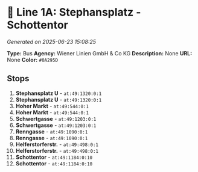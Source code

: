 # 🚌 Line 1A: Stephansplatz - Schottentor

*Generated on 2025-06-23 15:08:25*

**Type:** Bus
**Agency:** Wiener Linien GmbH & Co KG
**Description:** None
**URL:** None
**Color:** `#0A295D`

## Stops

1. **Stephansplatz U** - `at:49:1320:0:1`
2. **Stephansplatz U** - `at:49:1320:0:1`
3. **Hoher Markt** - `at:49:544:0:1`
4. **Hoher Markt** - `at:49:544:0:1`
5. **Schwertgasse** - `at:49:1203:0:1`
6. **Schwertgasse** - `at:49:1203:0:1`
7. **Renngasse** - `at:49:1090:0:1`
8. **Renngasse** - `at:49:1090:0:1`
9. **Helferstorferstr.** - `at:49:498:0:1`
10. **Helferstorferstr.** - `at:49:498:0:1`
11. **Schottentor** - `at:49:1184:0:10`
12. **Schottentor** - `at:49:1184:0:10`